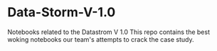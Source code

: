 # Data-Storm-V-1.0
Notebooks related to the Datastrom V 1.0
This repo contains the best woking notebooks our team's attempts to crack the case study.

